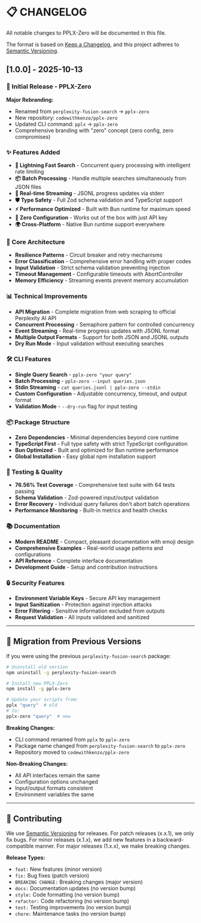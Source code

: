 # 📋 CHANGELOG

All notable changes to PPLX-Zero will be documented in this file.

The format is based on [Keep a Changelog](https://keepachangelog.com/en/1.0.0/),
and this project adheres to [Semantic Versioning](https://semver.org/spec/v2.0.0.html).

## [1.0.0] - 2025-10-13

### 🎉 Initial Release - PPLX-Zero

**Major Rebranding:**
- Renamed from `perplexity-fusion-search` → `pplx-zero`
- New repository: `codewithkenzo/pplx-zero`
- Updated CLI command: `pplx` → `pplx-zero`
- Comprehensive branding with "zero" concept (zero config, zero compromises)

### ✨ Features Added
- **🚀 Lightning Fast Search** - Concurrent query processing with intelligent rate limiting
- **📦 Batch Processing** - Handle multiple searches simultaneously from JSON files
- **🔄 Real-time Streaming** - JSONL progress updates via stderr
- **🛡️ Type Safety** - Full Zod schema validation and TypeScript support
- **⚡ Performance Optimized** - Built with Bun runtime for maximum speed
- **🎯 Zero Configuration** - Works out of the box with just API key
- **🌍 Cross-Platform** - Native Bun runtime support everywhere

### 🔧 Core Architecture
- **Resilience Patterns** - Circuit breaker and retry mechanisms
- **Error Classification** - Comprehensive error handling with proper codes
- **Input Validation** - Strict schema validation preventing injection
- **Timeout Management** - Configurable timeouts with AbortController
- **Memory Efficiency** - Streaming events prevent memory accumulation

### 📊 Technical Improvements
- **API Migration** - Complete migration from web scraping to official Perplexity AI API
- **Concurrent Processing** - Semaphore pattern for controlled concurrency
- **Event Streaming** - Real-time progress updates with JSONL format
- **Multiple Output Formats** - Support for both JSON and JSONL outputs
- **Dry Run Mode** - Input validation without executing searches

### 🛠️ CLI Features
- **Single Query Search** - `pplx-zero "your query"`
- **Batch Processing** - `pplx-zero --input queries.json`
- **Stdin Streaming** - `cat queries.jsonl | pplx-zero --stdin`
- **Custom Configuration** - Adjustable concurrency, timeout, and output format
- **Validation Mode** - `--dry-run` flag for input testing

### 📦 Package Structure
- **Zero Dependencies** - Minimal dependencies beyond core runtime
- **TypeScript First** - Full type safety with strict TypeScript configuration
- **Bun Optimized** - Built and optimized for Bun runtime performance
- **Global Installation** - Easy global npm installation support

### 🧪 Testing & Quality
- **76.56% Test Coverage** - Comprehensive test suite with 64 tests passing
- **Schema Validation** - Zod-powered input/output validation
- **Error Recovery** - Individual query failures don't abort batch operations
- **Performance Monitoring** - Built-in metrics and health checks

### 📚 Documentation
- **Modern README** - Compact, pleasant documentation with emoji design
- **Comprehensive Examples** - Real-world usage patterns and configurations
- **API Reference** - Complete interface documentation
- **Development Guide** - Setup and contribution instructions

### 🔒 Security Features
- **Environment Variable Keys** - Secure API key management
- **Input Sanitization** - Protection against injection attacks
- **Error Filtering** - Sensitive information excluded from outputs
- **Request Validation** - All inputs validated and sanitized

---

## 🔄 Migration from Previous Versions

If you were using the previous `perplexity-fusion-search` package:

```bash
# Uninstall old version
npm uninstall -g perplexity-fusion-search

# Install new PPLX-Zero
npm install -g pplx-zero

# Update your scripts from:
pplx "query"  # old
# to:
pplx-zero "query"  # new
```

**Breaking Changes:**
- CLI command renamed from `pplx` to `pplx-zero`
- Package name changed from `perplexity-fusion-search` to `pplx-zero`
- Repository moved to `codewithkenzo/pplx-zero`

**Non-Breaking Changes:**
- All API interfaces remain the same
- Configuration options unchanged
- Input/output formats consistent
- Environment variables the same

---

## 🤝 Contributing

We use [Semantic Versioning](https://semver.org/) for releases. For patch releases (x.x.1), we only fix bugs. For minor releases (x.1.x), we add new features in a backward-compatible manner. For major releases (1.x.x), we make breaking changes.

**Release Types:**
- `feat:` New features (minor version)
- `fix:` Bug fixes (patch version)
- `BREAKING CHANGE:` Breaking changes (major version)
- `docs:` Documentation updates (no version bump)
- `style:` Code formatting (no version bump)
- `refactor:` Code refactoring (no version bump)
- `test:` Testing improvements (no version bump)
- `chore:` Maintenance tasks (no version bump)